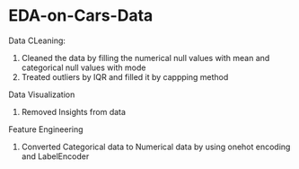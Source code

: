 # EDA-on-Cars-Data
Data CLeaning:
1) Cleaned the data by filling the numerical null values with mean and categorical null values with mode
2) Treated outliers by IQR and filled it by cappping method

Data Visualization
1) Removed Insights from data

Feature Engineering 
1) Converted Categorical data to Numerical data by using onehot encoding and LabelEncoder
